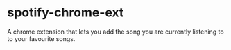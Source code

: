 # spotify-chrome-ext
A chrome extension that lets you add the song you are currently listening to to your favourite songs. 
